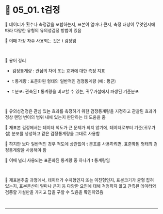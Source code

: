 # 🎰 05_01. t검정  

🎲 데이터가 횟수나 측정값을 포함하는지, 표본이 얼마나 큰지, 측정 대상이 무엇인지에 따라 다양한 유형의 유의성검정 방법이 있음  

🎲 이때 가장 자주 사용되는 것은 t 검정임  

<br>  

🎲 용어 정리  

- 검정통계량 : 관심의 차이 또는 효과에 대한 측정 지표  
   
- t 통계량 : 표준화된 형태의 일반적인 검정통계량 (예 : 평균)  
   
- t 분포: 관측된 t 통계량을 비교할 수 있는, 귀무가설에서 파생된 기준분포  
   
<br>  

🎲 유의성검정은 관심 있는 효과를 측정하기 위한 검정통계량을 지정하고 관찰된 효과가 정상 랜덤 변이의 범위 내에 있는지 판단하는 데 도움을 줌  

🎲 재표본 검정에서는 데이터 척도가 큰 문제가 되지 않기에, 데이터로부터 기준(귀무가설) 분포를 생성하고 같은 검정통계량을 그대로 사용함  

🎲 하지만 보다 일반적인 경우 척도에 상관없이 t 분포를 사용하려면, 표준화된 형태의 검정통계량을 사용해야 함  

🎲 이때 널리 사용되는 표준화된 통계량 중 하나가 t 통계량임  

<br>  


🎲 재표본추출 과정에서, 데이터가 수치형인지 또는 이진형인지, 표본크기가 균형 잡혀 있는지, 표본분산이 얼마나 큰지 등 다양한 요인에 대해 걱정하지 않고 관측된 데이터와 검증할 가설만을 가지고 답을 구할 수 있음을 확인하였음  

<br>  

***  


